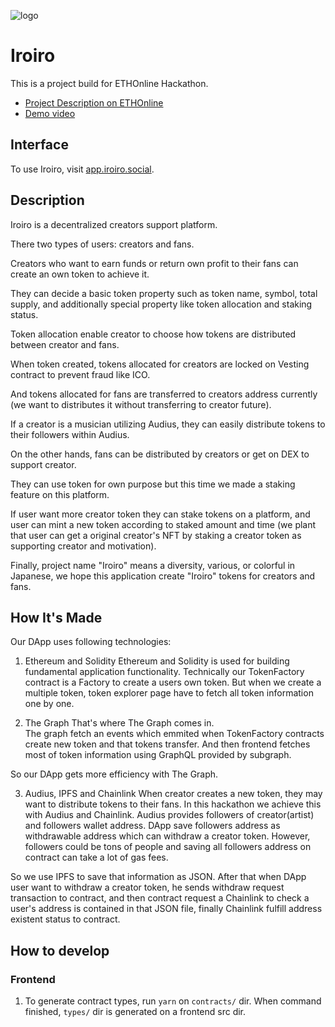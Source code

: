![logo](https://github.com/TART-tokyo/iroiro/blob/develop/frontend/packages/react-app/public/iroiro_logo.svg)
  
# Iroiro

This is a project build for ETHOnline Hackathon.

- [Project Description on ETHOnline](https://hack.ethglobal.co/showcase/iroiro-rec1kljmTWH9KjdDG)
- [Demo video](https://youtu.be/HyvpCEV-mc8)

## Interface 

To use Iroiro, visit [app.iroiro.social](app.iroiro.social). 

## Description

Iroiro is a decentralized creators support platform.

There two types of users: creators and fans.

Creators who want to earn funds or return own profit to their fans can create an own token to achieve it.

They can decide a basic token property such as token name, symbol, total supply, and additionally special property like token allocation and staking status.

Token allocation enable creator to choose how tokens are distributed between creator and fans.

When token created, tokens allocated for creators are locked on Vesting contract to prevent fraud like ICO.

And tokens allocated for fans are transferred to creators address currently (we want to distributes it without transferring to creator future).

If a creator is a musician utilizing Audius, they can easily distribute tokens to their followers within Audius.

On the other hands, fans can be distributed by creators or get on DEX to support creator.

They can use token for own purpose but this time we made a staking feature on this platform.

If user want more creator token they can stake tokens on a platform, and user can mint a new token according to staked amount and time (we plant that user can get a original creator's NFT by staking a creator token as supporting creator and motivation).

Finally, project name "Iroiro" means a diversity, various, or colorful in Japanese, we hope this application create "Iroiro" tokens for creators and fans.

## How It's Made

Our DApp uses following technologies:

1. Ethereum and Solidity
Ethereum and Solidity is used for building fundamental application functionality. 
Technically our TokenFactory contract is a Factory to create a users own token.
But when we create a multiple token, token explorer page have to fetch all token information one by one.

2. The Graph
That's where The Graph comes in.  
The graph fetch an events which emmited when TokenFactory contracts create new token and that tokens transfer. And then frontend fetches most of token information using GraphQL provided by subgraph. 

So our DApp gets more efficiency with The Graph.

3. Audius, IPFS and Chainlink
When creator creates a new token, they may want to distribute tokens to their fans.
In this hackathon we achieve this with Audius and Chainlink.
Audius provides followers of creator(artist) and followers wallet address. 
DApp save followers address as withdrawable address which can withdraw a creator token. 
However, followers could be tons of people and saving all followers address on contract can take a lot of gas fees.

So we use IPFS to save that information as JSON.
After that when DApp user want to withdraw a creator token, he sends withdraw request transaction to contract, and then contract request a Chainlink to check a user's address is contained in that JSON file, finally Chainlink fulfill address existent status to contract.

## How to develop 

### Frontend 

1. To generate contract types, run `yarn` on `contracts/` dir. 
When command finished, `types/` dir is generated on a frontend src dir.

